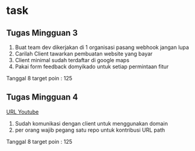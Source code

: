 # task
## Tugas Mingguan 3

1. Buat team dev dikerjakan di 1 organisasi pasang webhook jangan lupa
2. Carilah Client tawarkan pembuatan website yang bayar
3. Client minimal sudah terdaftar di google maps
4. Pakai form feedback domyikado untuk setiap permintaan fitur

Tanggal 8 target poin : 125

## Tugas Mingguan 4

[URL Youtube](https://youtu.be/E3WCAtn0am4)

1. Sudah komunikasi dengan client untuk menggunakan domain
2. per orang wajib pegang satu repo untuk kontribusi URL path


Tanggal 8 target poin : 125
